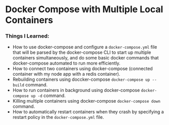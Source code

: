 # Docker Compose with Multiple Local Containers

### Things I Learned:
- How to use docker-compose and configure a `docker-compose.yml` file that will be parsed by the docker-compose CLI to start up multiple containers simultaneously, and do some basic docker commands that docker-compose automated to run more efficiently.
- How to connect two containers using docker-compose (connected container with my node app with a redis container).
- Rebuilding containers using doccker-compose `docker-compose up --build` command.
- How to run containers in background using docker-compose `docker-compose up -d` command.
- Killing multiple containers using docker-compose `docker-compose down` command.
- How to automatically restart containers when they crash by specifying a restart policy in the `docker-compose.yml` file.